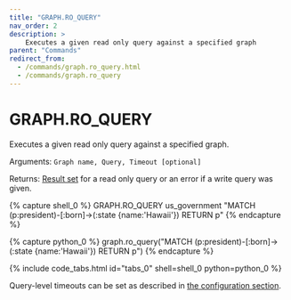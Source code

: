 ```yaml
---
title: "GRAPH.RO_QUERY"
nav_order: 2
description: >
    Executes a given read only query against a specified graph
parent: "Commands"
redirect_from:
  - /commands/graph.ro_query.html
  - /commands/graph.ro_query
---
```


# GRAPH.RO_QUERY

Executes a given read only query against a specified graph.

Arguments: `Graph name, Query, Timeout [optional]`

Returns: [Result set](/design/result_structure) for a read only query or an error if a write query was given.

{% capture shell_0 %}
GRAPH.RO_QUERY us_government "MATCH (p:president)-[:born]->(:state {name:'Hawaii'}) RETURN p"
{% endcapture %}

{% capture python_0 %}
graph.ro_query("MATCH (p:president)-[:born]->(:state {name:'Hawaii'}) RETURN p")
{% endcapture %}

{% include code_tabs.html id="tabs_0" shell=shell_0 python=python_0 %}

Query-level timeouts can be set as described in [the configuration section](/configuration#timeout).
